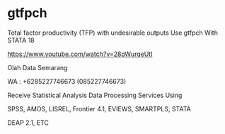 # gtfpch
Total factor productivity (TFP) with undesirable outputs Use gtfpch With STATA 18

https://www.youtube.com/watch?v=28pWurqeUtI

Olah Data Semarang

WA : +6285227746673 (085227746673)

Receive Statistical Analysis Data Processing Services Using

SPSS, AMOS, LISREL, Frontier 4.1, EVIEWS, SMARTPLS, STATA

DEAP 2.1, ETC

